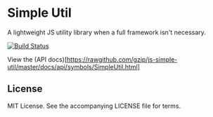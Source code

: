 # Simple Util 

A lightweight JS utility library when a full framework isn't necessary.

[![Build Status](https://travis-ci.org/gzip/js-simple-util.png)](https://travis-ci.org/gzip/js-simple-util)

View the (API docs)[https://rawgithub.com/gzip/js-simple-util/master/docs/api/symbols/SimpleUtil.html]

## License

MIT License. See the accompanying LICENSE file for terms.

